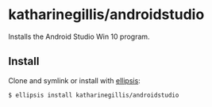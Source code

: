 # katharinegillis/androidstudio
Installs the Android Studio Win 10 program.

## Install
Clone and symlink or install with [ellipsis][ellipsis]:

```
$ ellipsis install katharinegillis/androidstudio
```

[ellipsis]: http://ellipsis.sh
